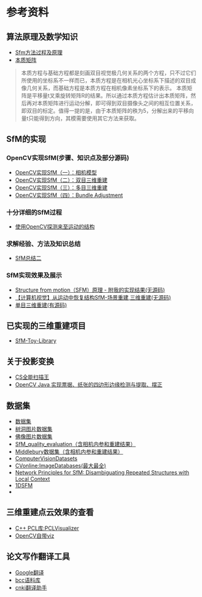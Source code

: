 # 参考资料
## 算法原理及数学知识
- [Sfm方法过程及原理](https://blog.csdn.net/qq_33826977/article/details/79834735)
- [本质矩阵](https://blog.csdn.net/j10527/article/details/51295099)
>本质方程与基础方程都是刻画双目视觉极几何关系的两个方程，只不过它们所使用的坐标系不一样而已，本质方程是在相机光心坐标系下描述的双目成像几何关系，而基础方程是本质方程在相机像素坐标系下的表示。
本质矩阵是平移量t叉乘旋转矩阵R的结果。所以通过本质方程估计出本质矩阵，然后再对本质矩阵进行运动分解，即可得到双目摄像头之间的相互位置关系，即双目的标定。值得一提的是，由于本质矩阵的秩为5，分解出来的平移向量t只能得到方向，其模需要使用其它方法来获取。

## SfM的实现
### OpenCV实现SfM(步骤、知识点及部分源码)
- [OpenCV实现SfM（一）：相机模型](https://blog.csdn.net/AIchipmunk/article/details/48132109)
- [OpenCV实现SfM（二）：双目三维重建](https://blog.csdn.net/AIchipmunk/article/details/48157369)
- [OpenCV实现SfM（三）：多目三维重建](https://blog.csdn.net/aichipmunk/article/details/51232861)
- [OpenCV实现SfM（四）：Bundle Adjustment](https://blog.csdn.net/aichipmunk/article/details/52433884)

### 十分详细的SfM过程

- [使用OpenCV探测来至运动的结构](https://blog.csdn.net/zhazhiqiang/article/details/42740429)

### 求解经验、方法及知识总结
- [SfM总结二](https://blog.csdn.net/aaron121211/article/details/52265851)

### SfM实现效果及展示
- [Structure from motion（SFM）原理 - 附我的实现结果(无源码)](https://blog.csdn.net/Mahabharata_/article/details/70799695)
- [【计算机视觉】从运动中恢复结构SfM-场景重建,三维重建(无源码)](https://blog.csdn.net/KYJL888/article/details/72843001)
- [单目三维重建(有源码)](https://blog.csdn.net/sinat_39411798/article/details/80453642)

## 已实现的三维重建项目
- [SfM-Toy-Library](https://github.com/royshil/SfM-Toy-Library)

## 关于投影变换
- [CS全能扫描王](https://www.cnblogs.com/skyfsm/p/7324346.html)
- [OpenCV Java 实现票据、纸张的四边形边缘检测与提取、摆正](https://www.cnblogs.com/josephkim/p/8319069.html)

## 数据集
- [数据集](https://github.com/awesomedata/awesome-public-datasets)
- [树洞图片数据集](https://github.com/alicevision/dataset_monstree)
- [佛像图片数据集](https://github.com/alicevision/dataset_buddha)
- [SfM_quality_evaluation（含相机内参和重建结果）](https://github.com/alicevision/SfM_quality_evaluation)
- [Middlebury数据集（含相机内参和重建结果）](http://vision.middlebury.edu/mview/data/)
- [ComputerVisionDatasets](https://github.com/AIBluefisher/ComputerVisionDatasets)
- [CVonline:ImageDatabases(最大最全)](http://homepages.inf.ed.ac.uk/rbf/CVonline/Imagedbase.htm)
- [Network Principles for SfM: Disambiguating Repeated Structures with Local Context](http://www.cs.cornell.edu/projects/disambig/)
- [1DSFM](http://www.cs.cornell.edu/projects/1dsfm/)
- 

## 三维重建点云效果的查看 
- [C++ PCL库:PCLVisualizer](http://docs.pointclouds.org/trunk/classpcl_1_1visualization_1_1_p_c_l_visualizer.html)
- [OpenCV自带viz](https://docs.opencv.org/master/de/dfd/tutorial_sfm_import_reconstruction.html)

## 论文写作翻译工具

- [Google翻译](https://translate.google.cn/)
- [bcc语料库](http://bcc.blcu.edu.cn/zh/cid/4)
- [cnki翻译助手](http://dict.cnki.net/dict_result.aspx)

